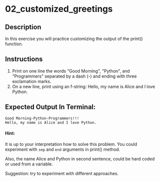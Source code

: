 # 02_customized_greetings

## Description
In this exercise you will practice customizing the output of the print() function.

## Instructions
1. Print on one line the words "Good Morning", "Python", and "Programmers" separated by a dash (-) and ending with three exclamation marks.
2. On a new line, print using an f-string: Hello, my name is Alice and I love Python.

## Expected Output In Terminal:
```text
Good Morning-Python-Programmers!!! 
Hello, my name is Alice and I love Python.
```

#### Hint:
It is up to your interpretation how to solve this problem. You could experiment with `sep` and `end` arguments in print() method.

Also, the name Alice and Python in second sentence, could be hard coded or used from a variable. 

Suggestion: try to experiment with different approaches.


